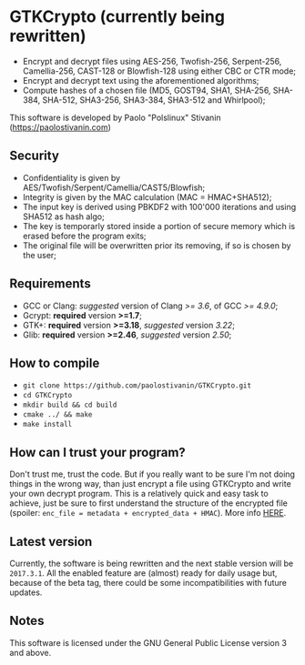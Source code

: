 GTKCrypto (currently being rewritten)
========

* Encrypt and decrypt files using AES-256, Twofish-256, Serpent-256, Camellia-256, CAST-128 or Blowfish-128 using either CBC or CTR mode;
* Encrypt and decrypt text using the aforementioned algorithms;
* Compute hashes of a chosen file (MD5, GOST94, SHA1, SHA-256, SHA-384, SHA-512, SHA3-256, SHA3-384, SHA3-512 and Whirlpool);

This software is developed by Paolo "Polslinux" Stivanin (https://paolostivanin.com)


Security
--------
* Confidentiality is given by AES/Twofish/Serpent/Camellia/CAST5/Blowfish;
* Integrity is given by the MAC calculation (MAC = HMAC+SHA512);
* The input key is derived using PBKDF2 with 100'000 iterations and using SHA512 as hash algo;
* The key is temporarly stored inside a portion of secure memory which is erased before the program exits;
* The original file will be overwritten prior its removing, if so is chosen by the user;


Requirements
------------
* GCC or Clang: *suggested* version of Clang *>= 3.6*, of GCC *>= 4.9.0*;
* Gcrypt: **required** version **>=1.7**;
* GTK+: **required** version **>=3.18**, *suggested* version *3.22*;
* Glib: **required** version **>=2.46**, *suggested* version *2.50*;


How to compile
--------------
* `git clone https://github.com/paolostivanin/GTKCrypto.git`
* `cd GTKCrypto`
* `mkdir build && cd build`
* `cmake ../ && make`
* `make install`


How can I trust your program?
----------------------------
Don't trust me, trust the code. But if you really want to be sure I'm not doing things in the wrong way, than just encrypt a file using GTKCrypto and write your own decrypt program.
This is a relatively quick and easy task to achieve, just be sure to first understand the structure of the encrypted file (spoiler: `enc_file = metadata + encrypted_data + HMAC`). More info [HERE](https://github.com/paolostivanin/GTKCrypto/blob/master/src/crypt-common.h).


Latest version
--------------
Currently, the software is being rewritten and the next stable version will be `2017.3.1`. All the enabled feature are (almost) ready for daily usage but, because of the beta tag, there could be some incompatibilities with future updates.


Notes
-----
This software is licensed under the GNU General Public License version 3 and above.
